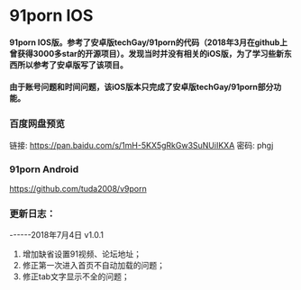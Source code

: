 # 91porn IOS

#### 91porn IOS版。参考了安卓版techGay/91porn的代码（2018年3月在github上曾获得3000多star的开源项目）。发现当时并没有相关的iOS版，为了学习些新东西所以参考了安卓版写了该项目。
#### 由于账号问题和时间问题，该iOS版本只完成了安卓版techGay/91porn部分功能。


### 百度网盘预览

链接: https://pan.baidu.com/s/1mH-5KX5gRkGw3SuNUiIKXA 密码: phgj


### 91porn Android

https://github.com/tuda2008/v9porn


### 更新日志：
------2018年7月4日 v1.0.1

1. 增加缺省设置91视频、论坛地址；
2. 修正第一次进入首页不自动加载的问题；
3. 修正tab文字显示不全的问题；
